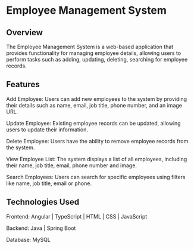 # Employee Management System

## Overview
The Employee Management System is a web-based application that provides functionality for managing employee details, allowing users to perform tasks such as adding, updating, deleting, searching for employee records.

## Features
Add Employee: Users can add new employees to the system by providing their details such as name, email, job title, phone number, and an image URL.

Update Employee: Existing employee records can be updated, allowing users to update their information.

Delete Employee: Users have the ability to remove employee records from the system.

View Employee List: The system displays a list of all employees, including their name, job title, email, phone number and image.

Search Employees: Users can search for specific employees using filters like name, job title, email or phone.

## Technologies Used
Frontend:
Angular | TypeScript | HTML | CSS | JavaScript

Backend:
Java | Spring Boot

Database:
MySQL

